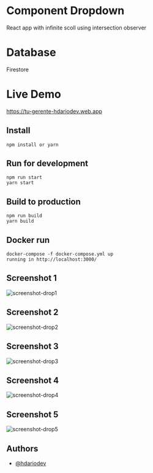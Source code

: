 # Component Dropdown 

React app with infinite scoll using intersection observer

# Database

Firestore

# Live Demo

https://tu-gerente-hdariodev.web.app
## Install

```
npm install or yarn

```

## Run for development

```
npm run start
yarn start
```

## Build to production

```
npm run build
yarn build
```


## Docker run

```
docker-compose -f docker-compose.yml up
running in http://localhost:3000/
```

## Screenshot 1

![screenshot-drop1](https://user-images.githubusercontent.com/63020855/184371424-132e7440-5ee6-4689-aae1-50e08edaaa5b.png)

## Screenshot 2

![screenshot-drop2](https://user-images.githubusercontent.com/63020855/184371842-310d110a-3856-4531-bf9e-bfc4182790fd.png)
## Screenshot 3

![screenshot-drop3](https://user-images.githubusercontent.com/63020855/184372090-c7272877-95e9-4081-9ecb-30d72314b772.png)

## Screenshot 4

![screenshot-drop4](https://user-images.githubusercontent.com/63020855/184372185-119a6454-5b9e-4358-a71f-bf932d863327.png)
## Screenshot 5

![screenshot-drop5](https://user-images.githubusercontent.com/63020855/184372194-6f1dd959-ba80-4424-b185-248b1c422fc4.png)
## Authors

- [@hdariodev](https://www.hdariodev.com)

